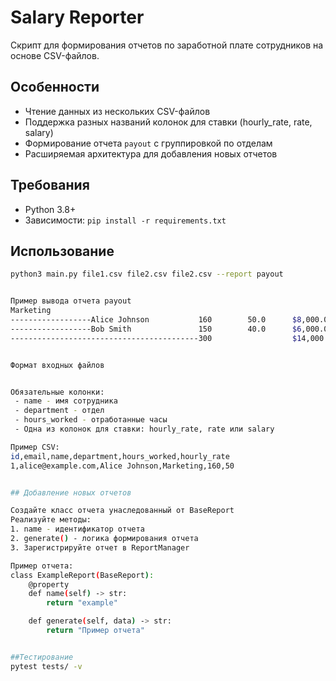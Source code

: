 # Salary Reporter

Скрипт для формирования отчетов по заработной плате сотрудников на основе CSV-файлов.

## Особенности

- Чтение данных из нескольких CSV-файлов
- Поддержка разных названий колонок для ставки (hourly_rate, rate, salary)
- Формирование отчета `payout` с группировкой по отделам
- Расширяемая архитектура для добавления новых отчетов

## Требования

- Python 3.8+
- Зависимости: `pip install -r requirements.txt`

## Использование

```bash
python3 main.py file1.csv file2.csv file2.csv --report payout


Пример вывода отчета payout
Marketing
------------------Alice Johnson           160        50.0      $8,000.00
------------------Bob Smith               150        40.0      $6,000.00
------------------------------------------300                  $14,000.00


Формат входных файлов


Обязательные колонки:
 - name - имя сотрудника
 - department - отдел
 - hours_worked - отработанные часы
 - Одна из колонок для ставки: hourly_rate, rate или salary

Пример CSV:
id,email,name,department,hours_worked,hourly_rate
1,alice@example.com,Alice Johnson,Marketing,160,50


## Добавление новых отчетов

Создайте класс отчета унаследованный от BaseReport
Реализуйте методы:
1. name - идентификатор отчета
2. generate() - логика формирования отчета
3. Зарегистрируйте отчет в ReportManager

Пример отчета:
class ExampleReport(BaseReport):
    @property
    def name(self) -> str:
        return "example"

    def generate(self, data) -> str:
        return "Пример отчета"


##Тестирование
pytest tests/ -v
